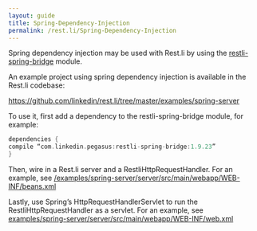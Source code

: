 ```yaml
---
layout: guide
title: Spring-Dependency-Injection
permalink: /rest.li/Spring-Dependency-Injection
---
```


Spring dependency injection may be used with Rest.li by using the
[restli-spring-bridge](https://github.com/linkedin/rest.li/tree/master/restli-spring-bridge)
module.

An example project using spring dependency injection is available in the
Rest.li codebase:

<https://github.com/linkedin/rest.li/tree/master/examples/spring-server>

To use it, first add a dependency to the restli-spring-bridge module,
for example:

```groovy  
dependencies {  
compile “com.linkedin.pegasus:restli-spring-bridge:1.9.23”  
}  
```

Then, wire in a Rest.li server and a RestliHttpRequestHandler. For an
example, see
[/examples/spring-server/server/src/main/webapp/WEB-INF/beans.xml](https://github.com/linkedin/rest.li/blob/master/examples/spring-server/server/src/main/webapp/WEB-INF/beans.xml)

Lastly, use Spring’s HttpRequestHandlerServlet to run the
RestliHttpRequestHandler as a servlet. For an example, see
[examples/spring-server/server/src/main/webapp/WEB-INF/web.xml](https://github.com/linkedin/rest.li/blob/master/examples/spring-server/server/src/main/webapp/WEB-INF/web.xml)
